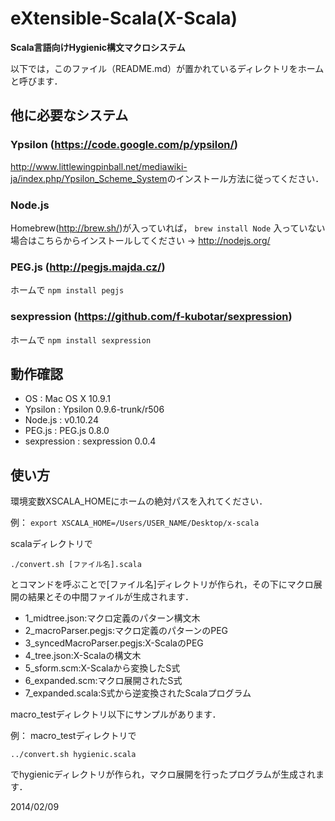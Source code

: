 # eXtensible-Scala(X-Scala)

**Scala言語向けHygienic構文マクロシステム**




以下では，このファイル（README.md）が置かれているディレクトリをホームと呼びます．


## 他に必要なシステム

### Ypsilon (<https://code.google.com/p/ypsilon/>)

<http://www.littlewingpinball.net/mediawiki-ja/index.php/Ypsilon_Scheme_System>のインストール方法に従ってください．


### Node.js

Homebrew(<http://brew.sh/>)が入っていれば，
`brew install Node`
入っていない場合はこちらからインストールしてください → <http://nodejs.org/>


### PEG.js (<http://pegjs.majda.cz/>)

ホームで
`npm install pegjs`


### sexpression (<https://github.com/f-kubotar/sexpression>)

ホームで
`npm install sexpression`




## 動作確認

* OS              : Mac OS X 10.9.1
* Ypsilon         : Ypsilon 0.9.6-trunk/r506
* Node.js         : v0.10.24
* PEG.js          : PEG.js 0.8.0
* sexpression     : sexpression 0.0.4



## 使い方

環境変数XSCALA_HOMEにホームの絶対パスを入れてください．

例：
`export XSCALA_HOME=/Users/USER_NAME/Desktop/x-scala`

scalaディレクトリで

`./convert.sh [ファイル名].scala`

とコマンドを呼ぶことで[ファイル名]ディレクトリが作られ，その下にマクロ展開の結果とその中間ファイルが生成されます．

* 1_midtree.json:マクロ定義のパターン構文木
* 2_macroParser.pegjs:マクロ定義のパターンのPEG
* 3_syncedMacroParser.pegjs:X-ScalaのPEG
* 4_tree.json:X-Scalaの構文木
* 5_sform.scm:X-Scalaから変換したS式
* 6_expanded.scm:マクロ展開されたS式
* 7_expanded.scala:S式から逆変換されたScalaプログラム



macro_testディレクトリ以下にサンプルがあります．

例：
macro_testディレクトリで

`../convert.sh hygienic.scala`

でhygienicディレクトリが作られ，マクロ展開を行ったプログラムが生成されます．



2014/02/09
